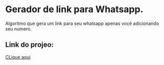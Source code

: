# Gerador de link para Whatsapp.
 Algoritmo que gera um link para seu whatsapp apenas você adicionando seu numero.
 ## Link do projeo:
 [CLique aqui](https://hiagohgomes.github.io/Link-Whatsapp/)
